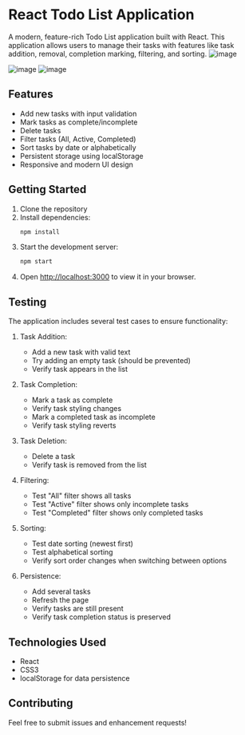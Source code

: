 # React Todo List Application

A modern, feature-rich Todo List application built with React. This application allows users to manage their tasks with features like task addition, removal, completion marking, filtering, and sorting.
![image](https://github.com/user-attachments/assets/fffd6e9e-aa13-4a45-9914-f15176388a16)

![image](https://github.com/user-attachments/assets/0953dce6-cfa1-42e8-bad9-dd79ad4197d6)
![image](https://github.com/user-attachments/assets/d14b55d8-a73a-4d26-9c96-c5f2e0e55886)



## Features

- Add new tasks with input validation
- Mark tasks as complete/incomplete
- Delete tasks
- Filter tasks (All, Active, Completed)
- Sort tasks by date or alphabetically
- Persistent storage using localStorage
- Responsive and modern UI design

## Getting Started

1. Clone the repository
2. Install dependencies:
   ```bash
   npm install
   ```
3. Start the development server:
   ```bash
   npm start
   ```
4. Open [http://localhost:3000](http://localhost:3000) to view it in your browser.

## Testing

The application includes several test cases to ensure functionality:

1. Task Addition:

   - Add a new task with valid text
   - Try adding an empty task (should be prevented)
   - Verify task appears in the list

2. Task Completion:

   - Mark a task as complete
   - Verify task styling changes
   - Mark a completed task as incomplete
   - Verify task styling reverts

3. Task Deletion:

   - Delete a task
   - Verify task is removed from the list

4. Filtering:

   - Test "All" filter shows all tasks
   - Test "Active" filter shows only incomplete tasks
   - Test "Completed" filter shows only completed tasks

5. Sorting:

   - Test date sorting (newest first)
   - Test alphabetical sorting
   - Verify sort order changes when switching between options

6. Persistence:
   - Add several tasks
   - Refresh the page
   - Verify tasks are still present
   - Verify task completion status is preserved

## Technologies Used

- React
- CSS3
- localStorage for data persistence

## Contributing

Feel free to submit issues and enhancement requests!
#
